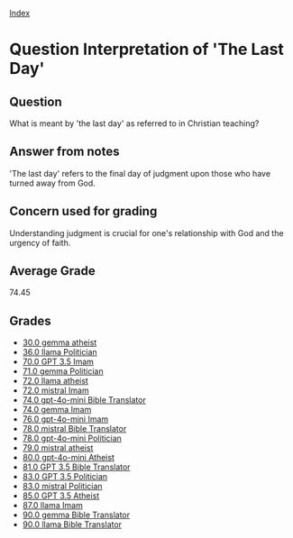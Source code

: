 
[Index](../../index.md)
# Question Interpretation of 'The Last Day'
## Question
What is meant by 'the last day' as referred to in Christian teaching?

## Answer from notes
'The last day' refers to the final day of judgment upon those who have turned away from God.

## Concern used for grading
Understanding judgment is crucial for one's relationship with God and the urgency of faith.

## Average Grade
74.45

## Grades
 * [30.0 gemma atheist](../answers/gemma_atheist/Interpretation_of__The_Last_Day_.md)
 * [36.0 llama Politician](../answers/llama_Politician/Interpretation_of__The_Last_Day_.md)
 * [70.0 GPT 3.5 Imam](../answers/GPT_3.5_Imam/Interpretation_of__The_Last_Day_.md)
 * [71.0 gemma Politician](../answers/gemma_Politician/Interpretation_of__The_Last_Day_.md)
 * [72.0 llama atheist](../answers/llama_atheist/Interpretation_of__The_Last_Day_.md)
 * [72.0 mistral Imam](../answers/mistral_Imam/Interpretation_of__The_Last_Day_.md)
 * [74.0 gpt-4o-mini Bible Translator](../answers/gpt-4o-mini_Bible_Translator/Interpretation_of__The_Last_Day_.md)
 * [74.0 gemma Imam](../answers/gemma_Imam/Interpretation_of__The_Last_Day_.md)
 * [76.0 gpt-4o-mini Imam](../answers/gpt-4o-mini_Imam/Interpretation_of__The_Last_Day_.md)
 * [78.0 mistral Bible Translator](../answers/mistral_Bible_Translator/Interpretation_of__The_Last_Day_.md)
 * [78.0 gpt-4o-mini Politician](../answers/gpt-4o-mini_Politician/Interpretation_of__The_Last_Day_.md)
 * [79.0 mistral atheist](../answers/mistral_atheist/Interpretation_of__The_Last_Day_.md)
 * [80.0 gpt-4o-mini Atheist](../answers/gpt-4o-mini_Atheist/Interpretation_of__The_Last_Day_.md)
 * [81.0 GPT 3.5 Bible Translator](../answers/GPT_3.5_Bible_Translator/Interpretation_of__The_Last_Day_.md)
 * [83.0 GPT 3.5 Politician](../answers/GPT_3.5_Politician/Interpretation_of__The_Last_Day_.md)
 * [83.0 mistral Politician](../answers/mistral_Politician/Interpretation_of__The_Last_Day_.md)
 * [85.0 GPT 3.5 Atheist](../answers/GPT_3.5_Atheist/Interpretation_of__The_Last_Day_.md)
 * [87.0 llama Imam](../answers/llama_Imam/Interpretation_of__The_Last_Day_.md)
 * [90.0 gemma Bible Translator](../answers/gemma_Bible_Translator/Interpretation_of__The_Last_Day_.md)
 * [90.0 llama Bible Translator](../answers/llama_Bible_Translator/Interpretation_of__The_Last_Day_.md)

